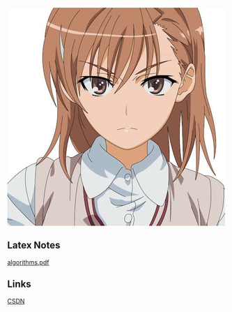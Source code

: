 
![paojie](_assets/images/paojie.jpg ':class=center :size=250x250')
## Latex Notes
[algorithms.pdf](pdfs/algorithms.pdf)

## Links
[CSDN](https://blog.csdn.net/dujcel)